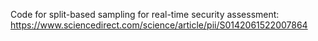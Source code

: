 Code for split-based sampling for real-time security assessment: https://www.sciencedirect.com/science/article/pii/S0142061522007864
